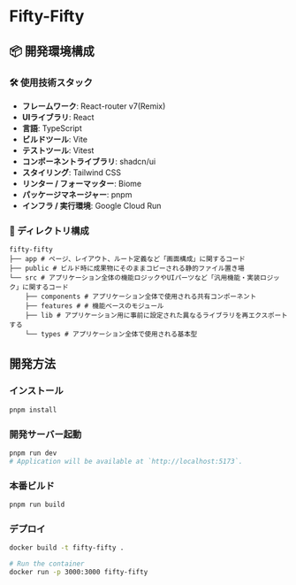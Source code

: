 # Fifty-Fifty

## 📦 開発環境構成

### 🛠 使用技術スタック

- **フレームワーク**: React-router v7(Remix)
- **UIライブラリ**: React
- **言語**: TypeScript
- **ビルドツール**: Vite
- **テストツール**: Vitest
- **コンポーネントライブラリ**: shadcn/ui
- **スタイリング**: Tailwind CSS
- **リンター / フォーマッター**: Biome
- **パッケージマネージャー**: pnpm
- **インフラ / 実行環境**: Google Cloud Run

### 📁 ディレクトリ構成

```
fifty-fifty
├── app # ページ、レイアウト、ルート定義など「画面構成」に関するコード
├── public # ビルド時に成果物にそのままコピーされる静的ファイル置き場
└── src # アプリケーション全体の機能ロジックやUIパーツなど「汎用機能・実装ロジック」に関するコード
    ├── components # アプリケーション全体で使用される共有コンポーネント
    ├── features # # 機能ベースのモジュール
    ├── lib # アプリケーション用に事前に設定された異なるライブラリを再エクスポートする
    └── types # アプリケーション全体で使用される基本型
```

## 開発方法

### インストール

```bash
pnpm install
```

### 開発サーバー起動

```bash
pnpm run dev
# Application will be available at `http://localhost:5173`.
```

### 本番ビルド

```bash
pnpm run build
```

### デプロイ

```bash
docker build -t fifty-fifty .

# Run the container
docker run -p 3000:3000 fifty-fifty
```